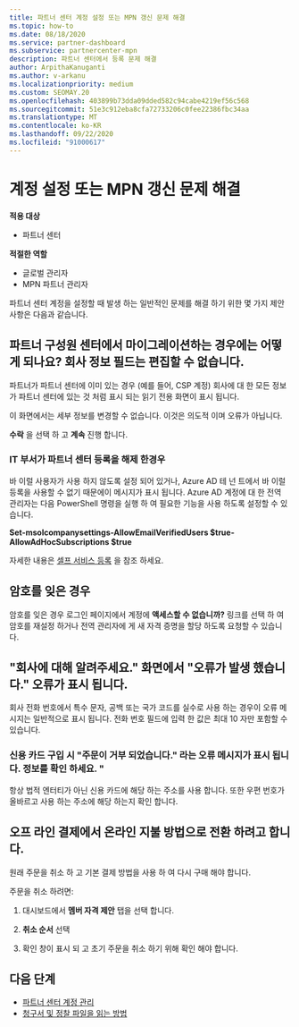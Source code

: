 ```yaml
---
title: 파트너 센터 계정 설정 또는 MPN 갱신 문제 해결
ms.topic: how-to
ms.date: 08/18/2020
ms.service: partner-dashboard
ms.subservice: partnercenter-mpn
description: 파트너 센터에서 등록 문제 해결
author: ArpithaKanuganti
ms.author: v-arkanu
ms.localizationpriority: medium
ms.custom: SEOMAY.20
ms.openlocfilehash: 403899b73dda09dded582c94cabe4219ef56c568
ms.sourcegitcommit: 51e3c912eba8cfa72733206c0fee22386fbc34aa
ms.translationtype: MT
ms.contentlocale: ko-KR
ms.lasthandoff: 09/22/2020
ms.locfileid: "91000617"
---
```

# <a name="troubleshoot-account-setup-or-mpn-renewal-issues"></a>계정 설정 또는 MPN 갱신 문제 해결

**적용 대상**

- 파트너 센터
 
**적절한 역할**

- 글로벌 관리자
- MPN 파트너 관리자 
 
파트너 센터 계정을 설정할 때 발생 하는 일반적인 문제를 해결 하기 위한 몇 가지 제안 사항은 다음과 같습니다.

## <a name="what-happens-if-you-are-migrating-from-partner-membership-center-and-you-cant-edit-any-company-information-fields"></a>파트너 구성원 센터에서 마이그레이션하는 경우에는 어떻게 되나요? 회사 정보 필드는 편집할 수 없습니다.

파트너가 파트너 센터에 이미 있는 경우 (예를 들어, CSP 계정) 회사에 대 한 모든 정보가 파트너 센터에 있는 것 처럼 표시 되는 읽기 전용 화면이 표시 됩니다.

이 화면에서는 세부 정보를 변경할 수 없습니다. 이것은 의도적 이며 오류가 아닙니다.

**수락** 을 선택 하 고 **계속** 진행 합니다.


### <a name="if-the-it-department-has-turned-off-sign-up-for-partner-center"></a>IT 부서가 **파트너 센터 등록을 해제 한**경우


바 이럴 사용자가 사용 하지 않도록 설정 되어 있거나, Azure AD 테 넌 트에서 바 이럴 등록을 사용할 수 없기 때문에이 메시지가 표시 됩니다. Azure AD 계정에 대 한 전역 관리자는 다음 PowerShell 명령을 실행 하 여 필요한 기능을 사용 하도록 설정할 수 있습니다.

**Set-msolcompanysettings-AllowEmailVerifiedUsers $true-AllowAdHocSubscriptions $true**

자세한 내용은 [셀프 서비스 등록](/azure/active-directory/users-groups-roles/directory-self-service-signup) 을 참조 하세요.

## <a name="you-forgot-your-password"></a>암호를 잊은 경우

암호를 잊은 경우 로그인 페이지에서 계정에 **액세스할 수 없습니까?** 링크를 선택 하 여 암호를 재설정 하거나 전역 관리자에 게 새 자격 증명을 할당 하도록 요청할 수 있습니다.

## <a name="on-the-tell-us-about-your-company-screen-you-receive-a-something-went-wrong-error"></a>"회사에 대해 알려주세요." 화면에서 "오류가 발생 했습니다." 오류가 표시 됩니다.

회사 전화 번호에서 특수 문자, 공백 또는 국가 코드를 실수로 사용 하는 경우이 오류 메시지는 일반적으로 표시 됩니다. 전화 번호 필드에 입력 한 값은 최대 10 자만 포함할 수 있습니다.


### <a name="your-credit-card-purchase-is-receiving-an-error-message-stating-that-your-order-was-declined-please-verify-your-information"></a>신용 카드 구입 시 "주문이 거부 되었습니다." 라는 오류 메시지가 표시 됩니다. 정보를 확인 하세요. "


항상 법적 엔터티가 아닌 신용 카드에 해당 하는 주소를 사용 합니다. 또한 우편 번호가 올바르고 사용 하는 주소에 해당 하는지 확인 합니다.

## <a name="you-want-to-switch-from-offline-payment-to-online-payment-method"></a>오프 라인 결제에서 온라인 지불 방법으로 전환 하려고 합니다. 

원래 주문을 취소 하 고 기본 결제 방법을 사용 하 여 다시 구매 해야 합니다.

주문을 취소 하려면:

1. 대시보드에서 **멤버 자격 제안** 탭을 선택 합니다.

2. **취소 순서** 선택

3. 확인 창이 표시 되 고 초기 주문을 취소 하기 위해 확인 해야 합니다.

## <a name="next-steps"></a>다음 단계

- [파트너 센터 계정 관리](partner-center-account-setup.md)
- [청구서 및 정찰 파일을 읽는 방법](read-your-bill.md)